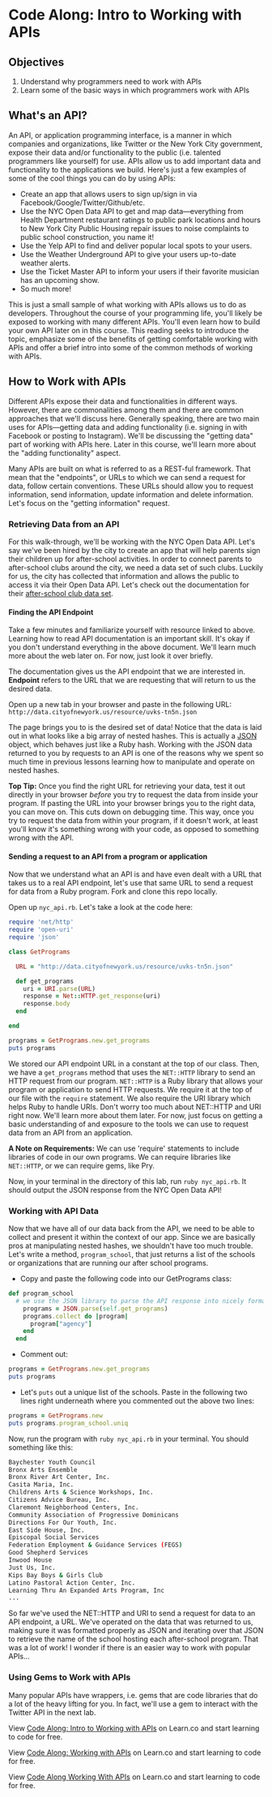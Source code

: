 # Code Along: Intro to Working with APIs

## Objectives

1. Understand why programmers need to work with APIs
2. Learn some of the basic ways in which programmers work with APIs

## What's an API?

An API, or application programming interface, is a manner in which companies and organizations, like Twitter or the New York City government, expose their data and/or functionality to the public (i.e. talented programmers like yourself) for use. APIs allow us to add important data and functionality to the applications we build. Here's just a few examples of some of the cool things you can do by using APIs:

* Create an app that allows users to sign up/sign in via Facebook/Google/Twitter/Github/etc.
* Use the NYC Open Data API to get and map data––everything from Health Department restaurant ratings to public park locations and hours to New York City Public Housing repair issues to noise complaints to public school construction, you name it!
* Use the Yelp API to find and deliver popular local spots to your users.
* Use the Weather Underground API to give your users up-to-date weather alerts.
* Use the Ticket Master API to inform your users if their favorite musician has an upcoming show.
* So much more!


This is just a small sample of what working with APIs allows us to do as developers. Throughout the course of your programming life, you'll likely be exposed to working with many different APIs. You'll even learn how to build your own API later on in this course. This reading seeks to introduce the topic, emphasize some of the benefits of getting comfortable working with APIs and offer a brief intro into some of the common methods of working with APIs.

## How to Work with APIs

Different APIs expose their data and functionalities in different ways. However, there are commonalities among them and there are common approaches that we'll discuss here. Generally speaking, there are two main uses for APIs––getting data and adding functionality (i.e. signing in with Facebook or posting to Instagram). We'll be discussing the "getting data" part of working with APIs here. Later in this course, we'll learn more about the "adding functionality" aspect.

Many APIs are built on what is referred to as a REST-ful framework. That mean that the "endpoints", or URLs to which we can send a request for data, follow certain conventions. These URLs should allow you to request information, send information, update information and delete information. Let's focus on the "getting information" request.

### Retrieving Data from an API

For this walk-through, we'll be working with the NYC Open Data API. Let's say we've been hired by the city to create an app that will help parents sign their children up for after-school activities. In order to connect parents to after-school clubs around the city, we need a data set of such clubs. Luckily for us, the city has collected that information and allows the public to access it via their Open Data API. Let's check out the documentation for their [after-school club data set](http://dev.socrata.com/foundry/#/data.cityofnewyork.us/uvks-tn5n).

#### Finding the API Endpoint

Take a few minutes and familiarize yourself with resource linked to above. Learning how to read API documentation is an important skill. It's okay if you don't understand everything in the above document. We'll learn much more about the web later on. For now, just look it over briefly.

The documentation gives us the API endpoint that we are interested in. **Endpoint** refers to the URL that we are requesting that will return to us the desired data.

Open up a new tab in your browser and paste in the following URL:
`http://data.cityofnewyork.us/resource/uvks-tn5n.json`

The page brings you to is the desired set of data! Notice that the data is laid out in what looks like a big array of nested hashes. This is actually a [JSON](http://json.org/) object, which behaves just like a Ruby hash. Working with the JSON data returned to you by requests to an API is one of the reasons why we spent so much time in previous lessons learning how to manipulate and operate on nested hashes.

**Top Tip:** Once you find the right URL for retrieving your data, test it out directly in your browser *before* you try to request the data from inside your program. If pasting the URL into your browser brings you to the right data, you can move on. This cuts down on debugging time. This way, once you try to request the data from within your program, if it doesn't work, at least you'll know it's something wrong with your code, as opposed to something wrong with the API.

#### Sending a request to an API from a program or application

Now that we understand what an API is and have even dealt with a URL that takes us to a real API endpoint, let's use that same URL to send a request for data from a Ruby program. Fork and clone this repo locally.

Open up `nyc_api.rb`. Let's take a look at the code here:

```ruby
require 'net/http'
require 'open-uri'
require 'json'

class GetPrograms

  URL = "http://data.cityofnewyork.us/resource/uvks-tn5n.json"

  def get_programs
    uri = URI.parse(URL)
    response = Net::HTTP.get_response(uri)
    response.body
  end

end

programs = GetPrograms.new.get_programs
puts programs

```

We stored our API endpoint URL in a constant at the top of our class. Then, we have a `get_programs` method that uses the `NET::HTTP` library to send an HTTP request from our program. `NET::HTTP` is a Ruby library that allows your program or application to send HTTP requests. We require it at the top of our file with the `require` statement.  We also require the URI library which helps Ruby to handle URIs. Don't worry too much about NET::HTTP and URI right now. We'll learn more about them later. For now, just focus on getting a basic understanding of and exposure to the tools we can use to request data from an API from an application.

**A Note on Requirements:** We can use 'require' statements to include libraries of code in our own programs. We can require libraries like `NET::HTTP`, or we can require gems, like Pry.

Now, in your terminal in the directory of this lab, run `ruby nyc_api.rb`. It should output the JSON response from the NYC Open Data API!

### Working with API Data

Now that we have all of our data back from the API, we need to be able to collect and present it within the context of our app. Since we are basically pros at manipulating nested hashes, we shouldn't have too much trouble. Let's write a method, `program_school`, that just returns a list of the schools or organizations that are running our after school programs.

* Copy and paste the following code into our GetPrograms class:

```ruby
def program_school
  # we use the JSON library to parse the API response into nicely formatted JSON
    programs = JSON.parse(self.get_programs)
    programs.collect do |program|
      program["agency"]
    end
  end
```
*  Comment out:

```ruby
programs = GetPrograms.new.get_programs
puts programs
```
* Let's `puts` out a unique list of the schools. Paste in the following two lines right underneath where you commented out the above two lines:


```ruby
programs = GetPrograms.new
puts programs.program_school.uniq
```

Now, run the program with `ruby nyc_api.rb` in your terminal. You should something like this:

```bash
Baychester Youth Council
Bronx Arts Ensemble
Bronx River Art Center, Inc.
Casita Maria, Inc.
Childrens Arts & Science Workshops, Inc.
Citizens Advice Bureau, Inc.
Claremont Neighborhood Centers, Inc.
Community Association of Progressive Dominicans
Directions For Our Youth, Inc.
East Side House, Inc.
Episcopal Social Services
Federation Employment & Guidance Services (FEGS)
Good Shepherd Services
Inwood House
Just Us, Inc.
Kips Bay Boys & Girls Club
Latino Pastoral Action Center, Inc.
Learning Thru An Expanded Arts Program, Inc
...
```

So far we've used the NET::HTTP and URI to send a request for data to an API endpoint, a URL. We've operated on the data that was returned to us, making sure it was formatted properly as JSON and iterating over that JSON to retrieve the name of the school hosting each after-school program. That was a lot of work! I wonder if there is an easier way to work with popular APIs...

### Using Gems to Work with APIs

Many popular APIs have wrappers, i.e. gems that are code libraries that do a lot of the heavy lifting for you. In fact, we'll use a gem to interact with the Twitter API in the next lab.













<p data-visibility='hidden'>View <a href='https://learn.co/lessons/code-along-working-with-apis' title='Code Along: Intro to Working with APIs'>Code Along: Intro to Working with APIs</a> on Learn.co and start learning to code for free.</p>

<p data-visibility='hidden'>View <a href='https://learn.co/lessons/code-along-working-with-apis'>Code Along: Working with APIs</a> on Learn.co and start learning to code for free.</p>

<p class='util--hide'>View <a href='https://learn.co/lessons/code-along-working-with-apis'>Code Along Working With APIs</a> on Learn.co and start learning to code for free.</p>
